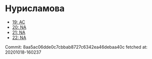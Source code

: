 # Нурисламова
- [19: AC](19.md)
- [20: NA](20.md)
- [21: NA](21.md)
- [22: NA](22.md)

Commit: 8aa5ac06dde0c7cbbab8727c6342ea46debaa40c
 fetched at: 20201018-160237
